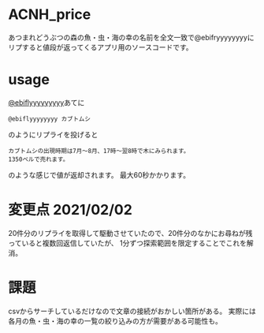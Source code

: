 # ACNH_price
あつまれどうぶつの森の魚・虫・海の幸の名前を全文一致で@ebifryyyyyyyyにリプすると値段が返ってくるアプリ用のソースコードです。

 # usage
 
[@ebiflyyyyyyyyy](https://twitter.com/ebiflyyyyyyyy)あてに

```
@ebiflyyyyyyyy カブトムシ
```

のようにリプライを投げると

```
カブトムシの出現時期は7月～8月、17時～翌8時で木にみられます。
1350ベルで売れます。
```
のような感じで値が返却されます。
最大60秒かかります。


# 変更点 2021/02/02
20件分のリプライを取得して駆動させていたので、20件分のなかにお尋ねが残っていると複数回返信していたが、
1分ずつ探索範囲を限定することでこれを解消。


# 課題
csvからサーチしているだけなので文章の接続がおかしい箇所がある。
実際には各月の魚・虫・海の幸の一覧の絞り込みの方が需要がある可能性も。


